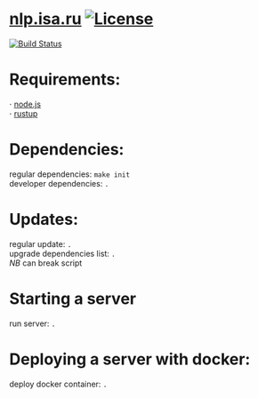 # [nlp.isa.ru](http://nlp-isa.rexhaif.xyz) [![License](https://img.shields.io/github/license/randomunrandom/nlp-isa.svg)](https://opensource.org/licenses/MIT)
[![Build Status](https://travis-ci.com/randomunrandom/nlp-isa.svg?branch=master)](https://travis-ci.com/randomunrandom/nlp-isa)

##
# Requirements:
⋅ [node.js](https://nodejs.org/en/)\
⋅ [rustup](https://rustup.rs/)

##
# Dependencies:
regular dependencies:   `make init`\
developer dependencies: `.`

##
# Updates:
regular update: `.`\
upgrade dependencies list: `.`\
*NB* can break script

##
# Starting a server
run server: `.`

##
# Deploying a server with docker:
deploy docker container: `.`
